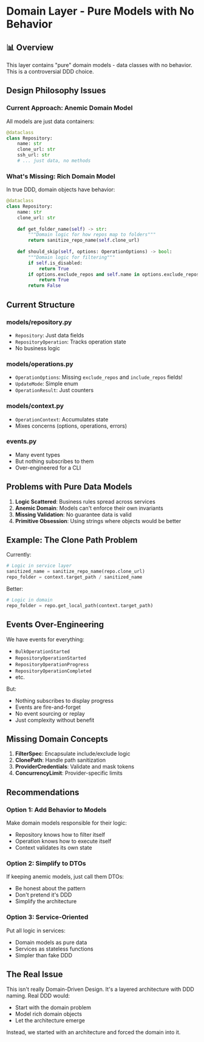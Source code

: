 # Domain Layer - Pure Models with No Behavior

## 📊 Overview

This layer contains "pure" domain models - data classes with no behavior. This is a controversial DDD choice.

## Design Philosophy Issues

### Current Approach: Anemic Domain Model
All models are just data containers:
```python
@dataclass
class Repository:
    name: str
    clone_url: str
    ssh_url: str
    # ... just data, no methods
```

### What's Missing: Rich Domain Model
In true DDD, domain objects have behavior:
```python
@dataclass 
class Repository:
    name: str
    clone_url: str
    
    def get_folder_name(self) -> str:
        """Domain logic for how repos map to folders"""
        return sanitize_repo_name(self.clone_url)
    
    def should_skip(self, options: OperationOptions) -> bool:
        """Domain logic for filtering"""
        if self.is_disabled:
            return True
        if options.exclude_repos and self.name in options.exclude_repos:
            return True
        return False
```

## Current Structure

### models/repository.py
- `Repository`: Just data fields
- `RepositoryOperation`: Tracks operation state
- No business logic

### models/operations.py  
- `OperationOptions`: Missing `exclude_repos` and `include_repos` fields!
- `UpdateMode`: Simple enum
- `OperationResult`: Just counters

### models/context.py
- `OperationContext`: Accumulates state
- Mixes concerns (options, operations, errors)

### events.py
- Many event types
- But nothing subscribes to them
- Over-engineered for a CLI

## Problems with Pure Data Models

1. **Logic Scattered**: Business rules spread across services
2. **Anemic Domain**: Models can't enforce their own invariants  
3. **Missing Validation**: No guarantee data is valid
4. **Primitive Obsession**: Using strings where objects would be better

## Example: The Clone Path Problem

Currently:
```python
# Logic in service layer
sanitized_name = sanitize_repo_name(repo.clone_url)
repo_folder = context.target_path / sanitized_name
```

Better:
```python
# Logic in domain
repo_folder = repo.get_local_path(context.target_path)
```

## Events Over-Engineering

We have events for everything:
- `BulkOperationStarted`
- `RepositoryOperationStarted` 
- `RepositoryOperationProgress`
- `RepositoryOperationCompleted`
- etc.

But:
- Nothing subscribes to display progress
- Events are fire-and-forget
- No event sourcing or replay
- Just complexity without benefit

## Missing Domain Concepts

1. **FilterSpec**: Encapsulate include/exclude logic
2. **ClonePath**: Handle path sanitization  
3. **ProviderCredentials**: Validate and mask tokens
4. **ConcurrencyLimit**: Provider-specific limits

## Recommendations

### Option 1: Add Behavior to Models
Make domain models responsible for their logic:
- Repository knows how to filter itself
- Operation knows how to execute itself
- Context validates its own state

### Option 2: Simplify to DTOs
If keeping anemic models, just call them DTOs:
- Be honest about the pattern
- Don't pretend it's DDD
- Simplify the architecture

### Option 3: Service-Oriented
Put all logic in services:
- Domain models as pure data
- Services as stateless functions  
- Simpler than fake DDD

## The Real Issue

This isn't really Domain-Driven Design. It's a layered architecture with DDD naming. Real DDD would:
- Start with the domain problem
- Model rich domain objects
- Let the architecture emerge

Instead, we started with an architecture and forced the domain into it.